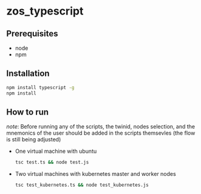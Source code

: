 # zos_typescript

## Prerequisites

- node
- npm

## Installation

```bash
npm install typescript -g
npm install
```

## How to run

*note*: Before running any of the scripts, the twinid, nodes selection, and the mnemonics of the user should be added in the scripts themsevles (the flow is still being adjusted)
- One virtual machine with ubuntu

    ```bash
    tsc test.ts && node test.js
    ```


- Two virtual machines with kubernetes master and worker nodes

    ```bash
    tsc test_kubernetes.ts && node test_kubernetes.js
    ```